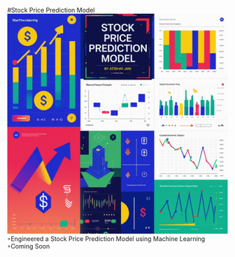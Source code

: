 #Stock Price Prediction Model
![Stock_Price_Prediction_Model.png](Stock_Price_Prediction_Model.png)
◦Engineered a Stock Price Prediction Model using Machine Learning
<br>
◦Coming Soon
